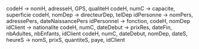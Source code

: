 codeH → nomH, adresseH, GPS, qualiteH
codeH, numC → capacite, superficie
codeH, nomDep → directeurDep, telDep
idPersonne → nomPers, adressePers, dateNaissancePers
idPersonnel → fonction, codeH, nomDep
idClient → nationalite
codeH, numC, dateDebut → prixRes, dateFin, nbAdultes, nbEnfants, idClient
codeH, numC, dateDebut, nomDep, dateS, heureS → nomS, prixS, quantiteS, paye, idClient